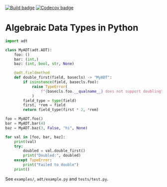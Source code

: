 [![Build badge](https://img.shields.io/github/workflow/status/LewisGaul/python_adt/Workflow%20for%20basic%20tests/master)](https://github.com/LewisGaul/python_adt/actions/workflows/basic-test.yml?query=branch%3Amaster)
[![Codecov badge](https://img.shields.io/codecov/c/github/LewisGaul/python_adt/master)](https://codecov.io/gh/LewisGaul/python_adt/)

# Algebraic Data Types in Python

```python
import adt

class MyADT(adt.ADT):
    foo: ()
    bar: (int,)
    baz: (int, bool, str, None)

    @adt.fieldmethod
    def double_first(field, basecls) -> "MyADT":
        if isinstance(field, basecls.foo):
            raise TypeError(
                f"{basecls.foo.__qualname__} does not support doubling"
            )
        field_type = type(field)
        first, *rem = field
        return field_type(first * 2, *rem)

foo = MyADT.foo()
bar = MyADT.bar(4)
baz = MyADT.baz(3, False, "hi", None)

for val in [foo, bar, baz]:
    print(val)
    try:
        doubled = val.double_first()
        print("Doubled:", doubled)
    except TypeError:
        print("Failed to double")
    print()
```

See `examples/`, `adt/example.py` and `tests/test.py`.
